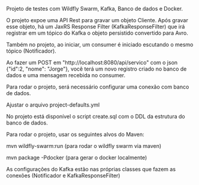 Projeto de testes com Wildfly Swarm, Kafka, Banco de dados e Docker.

O projeto expoe uma API Rest para gravar um objeto Cliente. Após gravar esse objeto, há um JaxRS Response Filter (KafkaResponseFilter) que irá registrar em um tópico do Kafka o objeto persistido convertido para Avro.

Também no projeto, ao iniciar, um consumer é iniciado escutando o mesmo tópico (Notificador).

Ao fazer um POST em "http://localhost:8080/api/servico" com o json {"id":2, "nome": "Jorge"}, você terá um novo registro criado no banco de dados e uma mensagem recebida no consumer.

Para rodar o projeto, será necessário configurar uma conexão com banco de dados.

Ajustar o arquivo project-defaults.yml

No projeto está disponível o script create.sql com o DDL da estrutura do banco de dados.

Para rodar o projeto, usar os seguintes alvos do Maven:

mvn wildfly-swarm:run (para rodar o wildfly swarm via maven)

mvn package -Pdocker (para gerar o docker localmente)

As configurações do Kafka estão nas próprias classes que fazem as conexões (Notificador e KafkaResponseFilter)